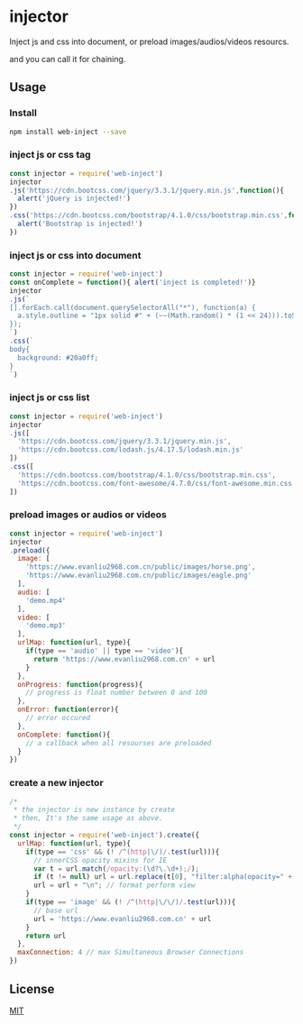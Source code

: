# injector

Inject js and css into document, or preload images/audios/videos resourcs.

and you can call it for chaining.

## Usage

### Install
```bash
npm install web-inject --save
```

### inject js or css tag
```javascript
const injector = require('web-inject')
injector
.js('https://cdn.bootcss.com/jquery/3.3.1/jquery.min.js',function(){
  alert('jQuery is injected!')
})
.css('https://cdn.bootcss.com/bootstrap/4.1.0/css/bootstrap.min.css',function(){
  alert('Bootstrap is injected!')
})
```

### inject js or css into document
```javascript
const injector = require('web-inject')
const onComplete = function(){ alert('inject is completed!')}
injector
.js(`
[].forEach.call(document.querySelectorAll("*"), function(a) {
  a.style.outline = "1px solid #" + (~~(Math.random() * (1 << 24))).toString(16)
});
`)
.css(`
body{
  background: #20a0ff;
}
`)
```

### inject js or css list
```javascript
const injector = require('web-inject')
injector
.js([
  'https://cdn.bootcss.com/jquery/3.3.1/jquery.min.js',
  'https://cdn.bootcss.com/lodash.js/4.17.5/lodash.min.js'
])
.css([
  'https://cdn.bootcss.com/bootstrap/4.1.0/css/bootstrap.min.css',
  'https://cdn.bootcss.com/font-awesome/4.7.0/css/font-awesome.min.css'
])
```

### preload images or audios or videos 
```javascript
const injector = require('web-inject')
injector
.preload({
  image: [
    'https://www.evanliu2968.com.cn/public/images/horse.png',
    'https://www.evanliu2968.com.cn/public/images/eagle.png'
  ],
  audio: [
    'demo.mp4'
  ],
  video: [
    'demo.mp3'
  ],
  urlMap: function(url, type){
    if(type == 'audio' || type == 'video'){
      return 'https://www.evanliu2968.com.cn' + url
    }
  },
  onProgress: function(progress){
    // progress is float number between 0 and 100
  },
  onError: function(error){
    // error occured
  },
  onComplete: function(){
    // a callback when all resourses are preloaded
  }
})
```

### create a new injector
```javascript
/*
 * the injector is new instance by create
 * then, It's the same usage as above.
 */
const injector = require('web-inject').create({
  urlMap: function(url, type){
    if(type == 'css' && (! /^(http|\/)/.test(url))){
      // innerCSS opacity mixins for IE
      var t = url.match(/opacity:(\d?\.\d+);/);
      if (t != null) url = url.replace(t[0], "filter:alpha(opacity=" + parseFloat(t[1]) * 100 + ")")
      url = url + "\n"; // format perform view
    }
    if(type == 'image' && (! /^(http|\/\/)/.test(url))){
      // base url
      url = 'https://www.evanliu2968.com.cn' + url
    }
    return url
  },
  maxConnection: 4 // max Simultaneous Browser Connections
})
```

## License

[MIT](LICENSE)